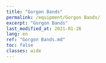 ```yaml
---
title: "Gorgon Bands"
permalink: /equipment/Gorgon Bands/
excerpt: "Gorgon Bands"
last_modified_at: 2021-01-26
lang: en
ref: "Gorgon Bands.md"
toc: false
classes: wide
---
```


